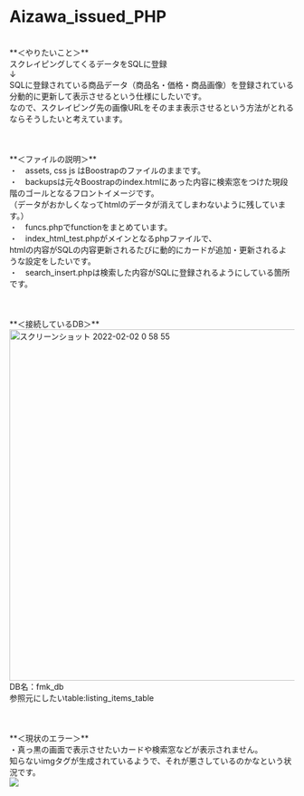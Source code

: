 # Aizawa_issued_PHP
<br>
**＜やりたいこと＞**
<br>
スクレイピングしてくるデータをSQLに登録
<br>
↓<br>
SQLに登録されている商品データ（商品名・価格・商品画像）を登録されている分動的に更新して表示させるという仕様にしたいです。<br>
なので、スクレイピング先の画像URLをそのまま表示させるという方法がとれるならそうしたいと考えています。<br>
<br>
<br>
<br>
**＜ファイルの説明＞**<br>
・　assets, css js はBoostrapのファイルのままです。<br>
・　backupsは元々Boostrapのindex.htmlにあった内容に検索窓をつけた現段階のゴールとなるフロントイメージです。<br>
   （データがおかしくなってhtmlのデータが消えてしまわないように残しています。）<br>
・　funcs.phpでfunctionをまとめています。<br>
・　index_html_test.phpがメインとなるphpファイルで、<br>
  htmlの内容がSQLの内容更新されるたびに動的にカードが追加・更新されるような設定をしたいです。<br>
・　search_insert.phpは検索した内容がSQLに登録されるようにしている箇所です。<br>
<br>
<br>
<br>
**＜接続しているDB＞**<br>
<img width="620" alt="スクリーンショット 2022-02-02 0 58 55" src="https://user-images.githubusercontent.com/95159204/152004098-c599121d-5538-4425-b46b-53948334d509.png"><br>
DB名：fmk_db<br>
参照元にしたいtable:listing_items_table<br>
<br>
<br>
<br>
**＜現状のエラー＞**<br>
・真っ黒の画面で表示させたいカードや検索窓などが表示されません。<br>
知らないimgタグが生成されているようで、それが悪さしているのかなという状況です。<br>
<img src="https://user-images.githubusercontent.com/95159204/152004930-f07efa94-bbea-4a2a-8baf-121ebec4aca1.PNG")>

